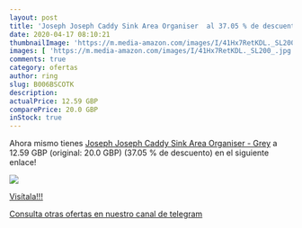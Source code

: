 ```yaml
---
layout: post
title: 'Joseph Joseph Caddy Sink Area Organiser  al 37.05 % de descuento'
date: 2020-04-17 08:10:21
thumbnailImage: 'https://m.media-amazon.com/images/I/41Hx7RetKDL._SL200_.jpg'
images: [ 'https://m.media-amazon.com/images/I/41Hx7RetKDL._SL200_.jpg' ]
comments: true
category: ofertas
author: ring
slug: B006BSCOTK
description:
actualPrice: 12.59 GBP
comparePrice: 20.0 GBP
inStock: true
---
```


Ahora mismo tienes [Joseph Joseph Caddy Sink Area Organiser - Grey](https://www.amazon.com/dp/B006BSCOTK/?tag=redken08-20) a 12.59 GBP (original: 20.0 GBP) (37.05 %  de descuento) en el siguiente enlace!

[![](https://m.media-amazon.com/images/I/41Hx7RetKDL._SL200_.jpg)](https://www.amazon.com/dp/B006BSCOTK/?tag=redken08-20)

[Visítala!!!](https://www.amazon.com/dp/B006BSCOTK/?tag=redken08-20)

[Consulta otras ofertas en nuestro canal de telegram](https://t.me/s/ofertas25)
